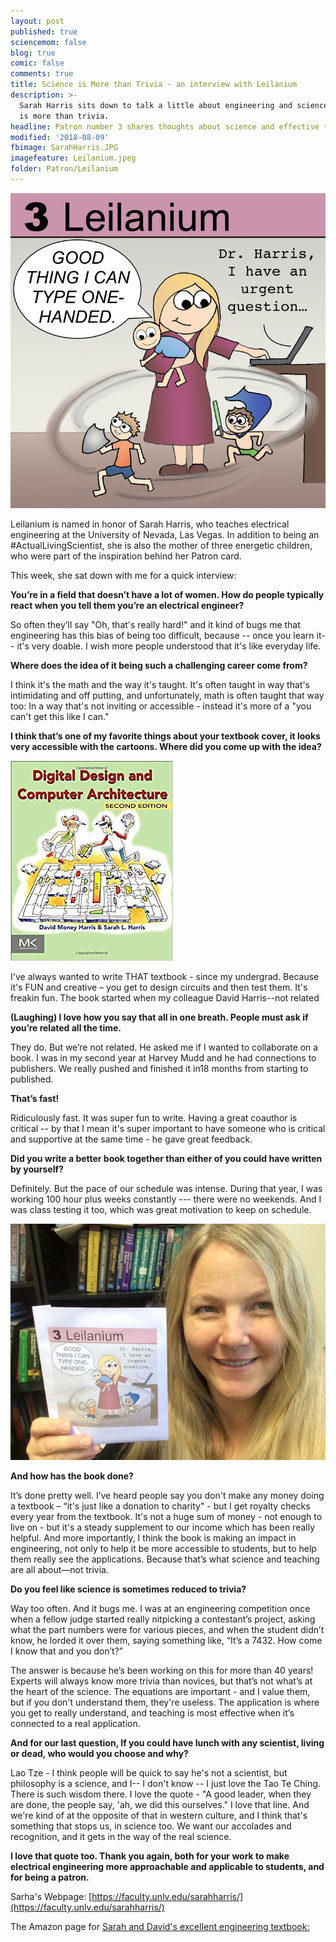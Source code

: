 ```yaml
---
layout: post
published: true
sciencemom: false
blog: true
comic: false
comments: true
title: Science is More than Trivia - an interview with Leilanium
description: >-
  Sarah Harris sits down to talk a little about engineering and science--which
  is more than trivia.
headline: Patron number 3 shares thoughts about science and effective teaching.
modified: '2018-08-09'
fbimage: SarahHarris.JPG
imagefeature: Leilanium.jpeg
folder: Patron/Leilanium
---
```


<span class="image left" style="width:400px; max-width:50%"><img src="images/Patron/Leilanium/Leilanium.jpeg" alt="Patron 3 on the Periodic Table of Patrons - Leilanium" /></span>

Leilanium is named in honor of Sarah Harris, who teaches electrical engineering at the University of Nevada, Las Vegas. In addition to being an #ActualLivingScientist, she is also the mother of three energetic children, who were part of the inspiration behind her Patron card. 

This week, she sat down with me for a quick interview:

**You’re in a field that doesn’t have a lot of women. How do people typically react when you tell them you’re an electrical engineer?**

So often they’ll say "Oh, that's really hard!" and it kind of bugs me that engineering has this bias of being too difficult, because -- once you learn it-- it's very doable. I wish more people understood that it's like everyday life.

**Where does the idea of it being such a challenging career come from?**

I think it's the math and the way it's taught. It's often taught in way that's intimidating and off putting, and unfortunately, math is often taught that way too: In a way that's not inviting or accessible - instead it's more of a "you can't get this like I can."

**I think that’s one of my favorite things about your textbook cover, it looks very accessible with the cartoons. Where did you come up with the idea?**

<span class="image left" style="width:400px; max-width:50%"><img src="images/Patron/Leilanium/Bookcover.jpg" alt="Bookcover for Digital Design and Computer Architecture, Second Edition." /></span>

I've always wanted to write THAT textbook - since my undergrad. Because it's FUN and creative – you get to design circuits and then test them. It's freakin fun. The book started when my colleague David Harris--not related 

**(Laughing) I love how you say that all in one breath. People must ask if you’re related all the time.**

They do. But we’re not related. He asked me if I wanted to collaborate on a book. I was in my second year at Harvey Mudd and he had connections to publishers. We really pushed and finished it in18 months from starting to published.

**That’s fast!**

Ridiculously fast. It was super fun to write. Having a great coauthor is critical -- by that I mean it's super important to have someone who is critical and supportive at the same time - he gave great feedback.

**Did you write a better book together than either of you could have written by yourself?**

Definitely. But the pace of our schedule was intense. During that year, I was working 100 hour plus weeks constantly --- there were no weekends. And I was class testing it too, which was great motivation to keep on schedule. 

<span class="image left" style="width:400px; max-width:50%"><img src="images/Patron/Leilanium/SarahHarris.JPG" alt="Sarah in her office with her Periodic Table of Patron's card." /></span>

**And how has the book done?**

It’s done pretty well. I’ve heard people say you don't make any money doing a textbook – “it's just like a donation to charity" - but I get royalty checks every year from the textbook. It's not a huge sum of money - not enough to live on - but it's a steady supplement to our income which has been really helpful. And more importantly, I think the book is making an impact in engineering, not only to help it be more accessible to students, but to help them really see the applications. Because that’s what science and teaching are all about—not trivia.

**Do you feel like science is sometimes reduced to trivia?**

Way too often. And it bugs me. I was at an engineering competition once when a fellow judge started really nitpicking a contestant’s project, asking what the part numbers were for various pieces, and when the student didn’t know, he lorded it over them, saying something like, “It’s a 7432. How come I know that and you don’t?” 

The answer is because he’s been working on this for more than 40 years! Experts will always know more trivia than novices, but that’s not what’s at the heart of the science. The equations are important - and I value them, but if you don't understand them, they're useless. The application is where you get to really understand, and teaching is most effective when it’s connected to a real application. 


**And for our last question, If you could have lunch with any scientist, living or dead, who would you choose and why?**

Lao Tze - I think people will be quick to say he's not a scientist, but philosophy is a science, and I-- I don't know -- I just love the Tao Te Ching. There is such wisdom there. I love the quote - "A good leader, when they are done, the people say, 'ah, we did this ourselves." I love that line. And we're kind of at the opposite of that in western culture, and I think that's something that stops us, in science too. We want our accolades and recognition, and it gets in the way of the real science.

**I love that quote too. Thank you again, both for your work to make electrical engineering more approachable and applicable to students, and for being a patron.**

Sarha's Webpage: [https://faculty.unlv.edu/sarahharris/](https://faculty.unlv.edu/sarahharris/)

The Amazon page for [Sarah and David's excellent engineering textbook:](https://www.amazon.com/Digital-Design-Computer-Architecture-Second/dp/0123944244)

